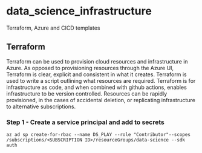 # data_science_infrastructure
Terraform, Azure and CICD templates 

## Terraform
Terraform can be used to provision cloud resources and infrastructure in Azure. As opposed to provisioning resources through the Azure UI, Terraform is clear, explicit and consistent in what it creates.  Terraform is used to write a script outlining what resources are required. Terraform is for infrastructure as code, and when combined with github actions, enables infrastructure to be version controlled. Resources can be rapidly provisioned, in the cases of accidental deletion, or replicating infrastructure to alternative subscriptions.

### Step 1 - Create a service principal and add to secrets
``` shell
az ad sp create-for-rbac --name DS_PLAY --role "Contributor"--scopes /subscriptions/<SUBSCRIPTION ID>/resourceGroups/data-science --sdk auth
```
